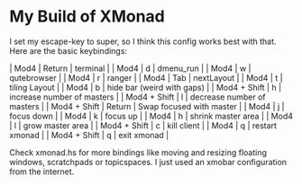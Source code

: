 # My Build of XMonad

I set my escape-key to super, so I think this config works best with that.
Here are the basic keybindings:

| Mod4         | Return | terminal                         |
| Mod4         | d      | dmenu_run                        |
| Mod4         | w      | qutebrowser                      |
| Mod4         | r      | ranger                           |
| Mod4         | Tab    | nextLayout                       |
| Mod4         | t      | tiling Layout                    |
| Mod4         | b      | hide bar (weird with gaps) |
| Mod4 + Shift | h      | increase number of masters       |
| Mod4 + Shift | l      | decrease number of masters       |
| Mod4 + Shift | Return | Swap focused with master         |
| Mod4         | j      | focus down                       |
| Mod4         | k      | focus up                         |
| Mod4         | h      | shrink master area               |
| Mod4         | l      | grow master area                 |
| Mod4 + Shift | c      | kill client                      |
| Mod4         | q      | restart xmonad                   |
| Mod4 + Shift | q      | exit xmonad                      |

Check xmonad.hs for more bindings like moving and resizing floating windows,
scratchpads or topicspaces.
I just used an xmobar configuration from the internet.
